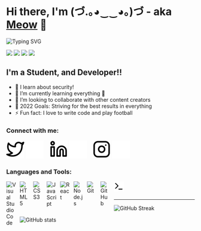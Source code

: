 # Hi there, I'm (づ.｡◕‿‿◕｡)づ - aka [Meow][facebook] 👋 
![Typing SVG](https://readme-typing-svg.herokuapp.com?font=Times+New+Roman&size=22&color=F77FD0&center=true&lines=Welcome+to+Meow+2k9+profile!+)

<a href="https://twitter.com/hdung191003"><img src="https://img.shields.io/badge/twitter-1DA1F2?style=for-the-badge&logo=twitter&logoColor=white"/></a>
<a href="https://www.linkedin.com/in/ho%C3%A0ng-d%C5%A9ng-1223b6236/"><img src="https://img.shields.io/badge/linkedin-1DA1F2?style=for-the-badge&logo=linkedin&logoColor=white"/></a>
<a href="https://fb.com/h.dung191003"><img src="https://img.shields.io/badge/Facebook-1DA1F2?style=for-the-badge&logo=facebook&logoColor=white"/></a>
<a href="https://www.instagram.com/m.dung19102003/"><img src="https://img.shields.io/badge/instagram-1DA1F2?style=for-the-badge&logo=instagram&logoColor=white"/></a>


## I'm a Student, and Developer!!

- 🔭 I learn about security!
- 🌱 I’m currently learning everything 🤣
- 👯 I’m looking to collaborate with other content creators
- 🥅 2022 Goals: Striving for the best results in everything
- ⚡ Fun fact: I love to write code and play football

### Connect with me:

[![website](./img/twitter-light.svg)](https://twitter.com/hdung191003#gh-light-mode-only)
[![website](./img/twitter-dark.svg)](https://twitter.com/hdung191003#gh-dark-mode-only)
&nbsp;&nbsp;
[![website](./img/linkedin-light.svg)](https://linkedin.com/in/hoàng-dũng-1223b6236#gh-light-mode-only)
[![website](./img/linkedin-dark.svg)](https://linkedin.com/in/hoàng-dũng-1223b6236#gh-dark-mode-only)
&nbsp;&nbsp;
[![website](./img/instagram-light.svg)](https://instagram.com/m.dung19102003#gh-light-mode-only)
[![website](./img/instagram-dark.svg)](https://instagram.com/m.dung19102003#gh-dark-mode-only)

### Languages and Tools:

<img align="left" alt="Visual Studio Code" width="26px" src="https://cdn.jsdelivr.net/gh/devicons/devicon/icons/vscode/vscode-original.svg" style="padding-right:10px;" />
<img align="left" alt="HTML5" width="26px" src="https://cdn.jsdelivr.net/gh/devicons/devicon/icons/html5/html5-original.svg" style="padding-right:10px;" />
<img align="left" alt="CSS3" width="26px" src="https://cdn.jsdelivr.net/gh/devicons/devicon/icons/css3/css3-original.svg" style="padding-right:10px;" />
<img align="left" alt="JavaScript" width="26px" src="https://cdn.jsdelivr.net/gh/devicons/devicon/icons/javascript/javascript-original.svg" style="padding-right:10px;" />
<img align="left" alt="React" width="26px" src="https://cdn.jsdelivr.net/gh/devicons/devicon/icons/react/react-original.svg" style="padding-right:10px;" />
<img align="left" alt="Node.js" width="26px" src="https://cdn.jsdelivr.net/gh/devicons/devicon/icons/nodejs/nodejs-original.svg" style="padding-right:10px;" />
<img align="left" alt="Git" width="26px" src="https://cdn.jsdelivr.net/gh/devicons/devicon/icons/git/git-original.svg" style="padding-right:10px;" />
<img align="left" alt="GitHub" width="26px" src="https://user-images.githubusercontent.com/3369400/139447912-e0f43f33-6d9f-45f8-be46-2df5bbc91289.png" style="padding-right:10px;" />
<img align="left" alt="Terminal" width="26px" src="./img/terminal-light.svg" />

<br />
<br />

---

[facebook]: https://www.facebook.com/h.dung191003
![GitHub Streak](https://github-readme-streak-stats.herokuapp.com/?user=hoangdung1910&theme=tokyonight)

![GitHub stats](https://github-readme-stats.vercel.app/api?username=hoangdung1910&show_icons=true&theme=tokyonight)


